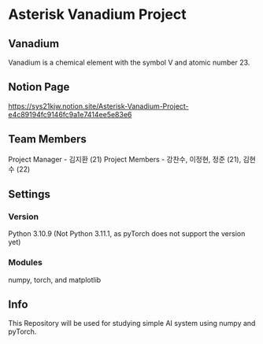 # Asterisk Vanadium Project
## Vanadium
Vanadium is a chemical element with the symbol V and atomic number 23.

## Notion Page
https://sys21kjw.notion.site/Asterisk-Vanadium-Project-e4c89194fc9146fc9a1e7414ee5e83e6

## Team Members
Project Manager - 김지환 (21)
Project Members - 강찬수, 이정현, 정준 (21), 김현수 (22)

## Settings
### Version
Python 3.10.9 (Not Python 3.11.1, as pyTorch does not support the version yet)
### Modules
numpy, torch, and matplotlib

## Info
This Repository will be used for studying simple AI system using numpy and pyTorch.